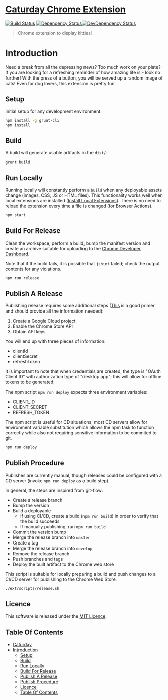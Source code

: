 # [Caturday Chrome Extension](https://github.com/hal313/caturday-chrome-extension)

[![Build Status](http://img.shields.io/travis/hal313/caturday-chrome-extension/master.svg?style=flat-square)](https://travis-ci.org/hal313/caturday-chrome-extension)
[![Dependency Status](https://david-dm.org/hal313/caturday-chrome-extension.svg?style=flat-square)](https://david-dm.org/hal313/caturday-chrome-extension)[![DevDependency Status](https://david-dm.org/hal313/caturday-chrome-extension/dev-status.svg?style=flat-square)](https://david-dm.org/hal313/caturday-chrome-extension)


> Chrome extension to display kitties!

# Introduction
Need a break from all the depressing news? Too much work on your plate? If you are looking for a refreshing reminder of how amazing life is - look no further! With the press of a button, you will be served up a random image of cats! Even for dog lovers, this extension is pretty fun.


## Setup
Initial setup for any development environment.
```bash
npm install -g grunt-cli
npm install
```
## Build
A build will generate usable artifacts in the `dist/`.
```bash
grunt build
```


## Run Locally
Running locally will constantly perform a `build` when any deployable assets change (images, CSS, JS or HTML files). This functionality works well when local extensions are installed ([Install Local Extensions](https://developer.chrome.com/extensions/getstarted#manifest)). There is no need to reload the extension every time a file is changed (for Browser Actions).
```bash
npm start
```

## Build For Release
Clean the workspace, perform a build, bump the manifest version and create an archive suitable for uploading to the [Chrome Developer Dashboard](https://chrome.google.com/webstore/developer/dashboard).

Note that if the build fails, it is possible that `jshint` failed; check the output contents for any violations.
```bash
npm run release
```

## Publish A Release
Publishing release requires some additional steps ([This](https://developer.chrome.com/webstore/using_webstore_api#beforeyoubegin) is a good primer and should provide all the information needed):
1. Create a Google Cloud project
1. Enable the Chrome Store API
3. Obtain API keys

You will end up with three pieces of information:
- clientId
- clientSecret
- refreshToken

It is important to note that when credentials are created, the type is "OAuth Client ID" with authorization type of "desktop app"; this will allow for offline tokens to be generated.

The npm script `npm run deploy` expects three environment variables:
- CLIENT_ID
- CLIENT_SECRET
- REFRESH_TOKEN

The npm script is useful for CD situations; most CD servers allow for environment variable substitution which allows the npm task to function correctly while also not requiring sensitive information to be commited to git.
```bash
npm run deploy
```

## Publish Procedure
Publishes are currently manual, though releases could be configured with a CD server (invoke `npm run deploy` as a build step).

In general, the steps are inspired from git-flow:
* Create a release branch
* Bump the version
* Build a deployable
   * If using CI/CD, create a build (`npm run build`) in order to verify that the build succeeds
   * If manually publishing, run `npm run build`
* Commit the version bump
* Merge the release branch into `master`
* Create a tag
* Merge the release branch into `develop`
* Remove the release branch
* Push branches and tags
* Deploy the built artifact to the Chrome web store

This script is suitable for locally preparing a build and push changes to a CI/CD server for publishing to the Chrome Web Store.
```bash
./ext/scripts/release.sh
```

## Licence
This software is released under the [MIT Licence](https://raw.githubusercontent.com/hal313/caturday-chrome-extension/master/LICENSE).


## Table Of Contents
- [Caturday](#caturday)
- [Introduction](#introduction)
  - [Setup](#setup)
  - [Build](#build)
  - [Run Locally](#run-locally)
  - [Build For Release](#build-for-release)
  - [Publish A Release](#publish-a-release)
  - [Publish Procedure](#publish-procedure)
  - [Licence](#licence)
  - [Table Of Contents](#table-of-contents)
